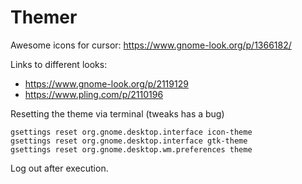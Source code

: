 # Themer

Awesome icons for cursor: https://www.gnome-look.org/p/1366182/

Links to different looks:
* https://www.gnome-look.org/p/2119129 
* https://www.pling.com/p/2110196 

Resetting the theme via terminal (tweaks has a bug)
```
gsettings reset org.gnome.desktop.interface icon-theme
gsettings reset org.gnome.desktop.interface gtk-theme
gsettings reset org.gnome.desktop.wm.preferences theme
```
Log out after execution.
